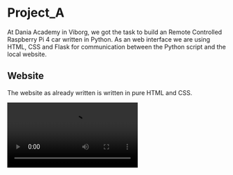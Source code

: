 # Project_A

At Dania Academy in Viborg, we got the task to build an Remote Controlled Raspberry Pi 4 car written in Python. As an web interface we are using HTML, CSS and Flask for communication between the Python script and the local website.


## Website
The website as already written is written in pure HTML and CSS.

<video width="auto" height="auto" autoplay loop/>
<source src="Website.mp4" type="video/mp4">
</video>